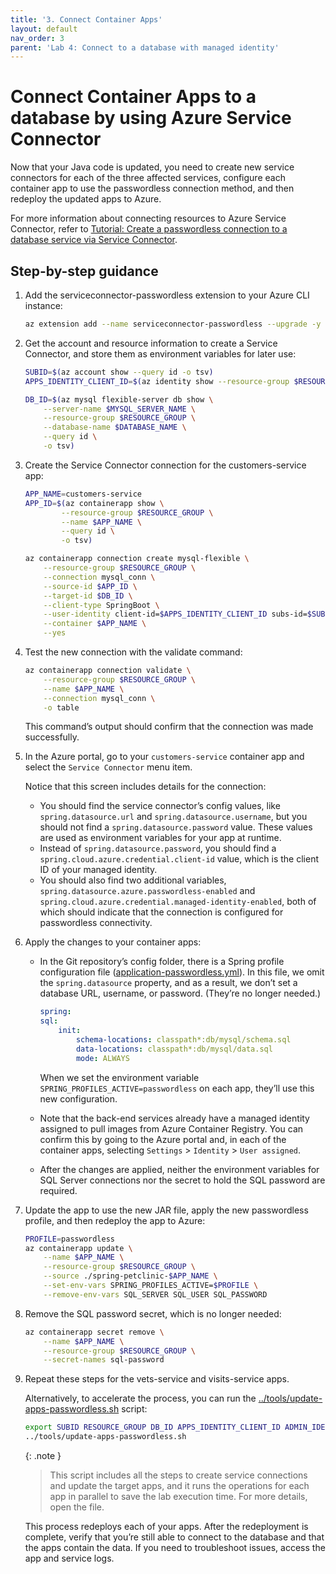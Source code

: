```yaml
---
title: '3. Connect Container Apps'  
layout: default  
nav_order: 3  
parent: 'Lab 4: Connect to a database with managed identity'
---
```


# Connect Container Apps to a database by using Azure Service Connector

Now that your Java code is updated, you need to create new service connectors for each of the three affected services, configure each container app to use the passwordless connection method, and then redeploy the updated apps to Azure.

For more information about connecting resources to Azure Service Connector, refer to [Tutorial: Create a passwordless connection to a database service via Service Connector](https://learn.microsoft.com/azure/service-connector/tutorial-passwordless).

## Step-by-step guidance

1.  Add the serviceconnector-passwordless extension to your Azure CLI instance:

    ```bash
    az extension add --name serviceconnector-passwordless --upgrade -y
    ```

1.  Get the account and resource information to create a Service Connector, and store them as environment variables for later use:

    ```bash
    SUBID=$(az account show --query id -o tsv)
    APPS_IDENTITY_CLIENT_ID=$(az identity show --resource-group $RESOURCE_GROUP --name $APPS_IDENTITY --query clientId --output tsv)

    DB_ID=$(az mysql flexible-server db show \
        --server-name $MYSQL_SERVER_NAME \
        --resource-group $RESOURCE_GROUP \
        --database-name $DATABASE_NAME \
        --query id \
        -o tsv)
    ```

1.  Create the Service Connector connection for the customers-service app:

    ```bash
    APP_NAME=customers-service
    APP_ID=$(az containerapp show \
            --resource-group $RESOURCE_GROUP \
            --name $APP_NAME \
            --query id \
            -o tsv)

    az containerapp connection create mysql-flexible \
        --resource-group $RESOURCE_GROUP \
        --connection mysql_conn \
        --source-id $APP_ID \
        --target-id $DB_ID \
        --client-type SpringBoot \
        --user-identity client-id=$APPS_IDENTITY_CLIENT_ID subs-id=$SUBID mysql-identity-id=$ADMIN_IDENTITY_RESOURCE_ID user-object-id=$AAD_USER_ID \
        --container $APP_NAME \
        --yes
    ```

1.  Test the new connection with the validate command:

    ```bash
    az containerapp connection validate \
        --resource-group $RESOURCE_GROUP \
        --name $APP_NAME \
        --connection mysql_conn \
        -o table
    ```

    This command’s output should confirm that the connection was made successfully.

1.  In the Azure portal, go to your `customers-service` container app and select the `Service Connector` menu item.

    Notice that this screen includes details for the connection:

    -   You should find the service connector’s config values, like `spring.datasource.url` and `spring.datasource.username`, but you should not find a `spring.datasource.password` value. These values are used as environment variables for your app at runtime.
    -   Instead of `spring.datasource.password`, you should find a `spring.cloud.azure.credential.client-id` value, which is the client ID of your managed identity.
    -   You should also find two additional variables, `spring.datasource.azure.passwordless-enabled` and `spring.cloud.azure.credential.managed-identity-enabled`, both of which should indicate that the connection is configured for passwordless connectivity.

1.  Apply the changes to your container apps:
    -   In the Git repository’s config folder, there is a Spring profile configuration file ([application-passwordless.yml](https://github.com/Azure-Samples/java-microservices-aca-lab/blob/main/config/application-passwordless.yml)). In this file, we omit the `spring.datasource` property, and as a result, we don’t set a database URL, username, or password. (They’re no longer needed.)

        ```yml
        spring:
        sql:
            init:
                schema-locations: classpath*:db/mysql/schema.sql
                data-locations: classpath*:db/mysql/data.sql
                mode: ALWAYS
        ```

        When we set the environment variable `SPRING_PROFILES_ACTIVE=passwordless` on each app, they’ll use this new configuration.

    -   Note that the back-end services already have a managed identity assigned to pull images from Azure Container Registry. You can confirm this by going to the Azure portal and, in each of the container apps, selecting `Settings` > `Identity` > `User assigned`.

    -   After the changes are applied, neither the environment variables for SQL Server connections nor the secret to hold the SQL password are required.

1.  Update the app to use the new JAR file, apply the new passwordless profile, and then redeploy the app to Azure:

    ```bash
    PROFILE=passwordless
    az containerapp update \
        --name $APP_NAME \
        --resource-group $RESOURCE_GROUP \
        --source ./spring-petclinic-$APP_NAME \
        --set-env-vars SPRING_PROFILES_ACTIVE=$PROFILE \
        --remove-env-vars SQL_SERVER SQL_USER SQL_PASSWORD
    ```

1.  Remove the SQL password secret, which is no longer needed:

    ```bash
    az containerapp secret remove \
        --name $APP_NAME \
        --resource-group $RESOURCE_GROUP \
        --secret-names sql-password
    ```

1. Repeat these steps for the vets-service and visits-service apps.

   Alternatively, to accelerate the process, you can run the [../tools/update-apps-passwordless.sh](https://github.com/Azure-Samples/java-microservices-aca-lab/blob/main/tools/update-apps-passwordless.sh) script:

   ```bash
   export SUBID RESOURCE_GROUP DB_ID APPS_IDENTITY_CLIENT_ID ADMIN_IDENTITY_RESOURCE_ID AAD_USER_ID
   ../tools/update-apps-passwordless.sh
   ```

   {: .note }
   > This script includes all the steps to create service connections and update the target apps, and it runs the operations for each app in parallel to save the lab execution time. For more details, open the file.

   This process redeploys each of your apps. After the redeployment is complete, verify that you’re still able to connect to the database and that the apps contain the data. If you need to troubleshoot issues, access the app and service logs.
